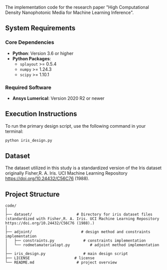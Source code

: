 
The implementation code for the research paper "High Computational Density Nanophotonic Media for Machine Learning Inference".
## System Requirements

### Core Dependencies
- **Python**: Version 3.6 or higher
- **Python Packages**:
  - `splayout` >= 0.5.4
  - `numpy` >= 1.24.3
  - `scipy` >= 1.10.1

### Required Software
- **Ansys Lumerical**: Version 2020 R2 or newer

## Execution Instructions

To run the primary design script, use the following command in your terminal:

```bash
python iris_design.py
```

## Dataset
The dataset utilized in this study is a standardized version of the Iris dataset originally Fisher,R. A. Iris. UCI Machine Learning Repository https://doi.org/10.24432/C56C76 (1988).


## Project Structure
```shell
code/
│
├── dataset/                    # Directory for iris dataset files (standardized with Fisher,R. A. Iris. UCI Machine Learning Repository https://doi.org/10.24432/C56C76 (1988).)
│
├── adjoint/                      # design method and constraints implementation
│   ├── constraints.py             # constraints implementation
│   └── rodmetamaterialopt.py         # adjoint method implementation
│
├── iris_design.py                 # main design script
├── LICENSE                    # license
└── README.md                   # project overview
```
